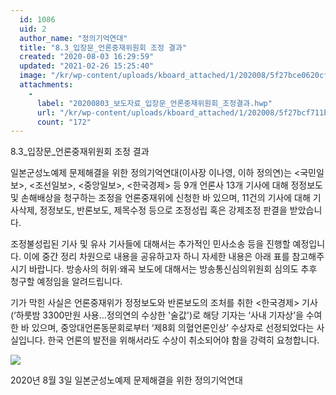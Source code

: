 ```yaml
---
  id: 1086
  uid: 2
  author_name: "정의기억연대"
  title: "8.3_입장문_언론중재위원회 조정 결과"
  created: "2020-08-03 16:29:59"
  updated: "2021-02-26 15:25:40"
  image: "/kr/wp-content/uploads/kboard_attached/1/202008/5f27bce0620cf9187216.jpg"
  attachments: 
    - 
      label: "20200803_보도자료_입장문_언론중재위원회_조정결과.hwp"
      url: "/kr/wp-content/uploads/kboard_attached/1/202008/5f27bcf711b3f4827423.hwp"
      count: "172"
---
```

8.3_입장문_언론중재위원회 조정 결과

일본군성노예제 문제해결을 위한 정의기억연대(이사장 이나영, 이하 정의연)는 <국민일보>, <조선일보>, <중앙일보>, <한국경제> 등 9개 언론사 13개 기사에 대해 정정보도 및 손해배상을 청구하는 조정을 언론중재위에 신청한 바 있으며, 11건의 기사에 대해 기사삭제, 정정보도, 반론보도, 제목수정 등으로 조정성립 혹은 강제조정 판결을 받았습니다. 

조정불성립된 기사 및 유사 기사들에 대해서는 추가적인 민사소송 등을 진행할 예정입니다. 이에 중간 정리 차원으로 내용을 공유하고자 하니 자세한 내용은 아래 표를 참고해주시기 바랍니다. 방송사의 허위·왜곡 보도에 대해서는 방송통신심의위원회 심의도 추후 청구할 예정임을 알려드립니다. 

기가 막힌 사실은 언론중재위가 정정보도와 반론보도의 조처를 취한 <한국경제> 기사(‘하룻밤 3300만원 사용…정의연의 수상한 '술값')로 해당 기자는 ‘사내 기자상’을 수여한 바 있으며, 중앙대언론동문회로부터 ‘제8회 의혈언론인상’ 수상자로 선정되었다는 사실입니다. 한국 언론의 발전을 위해서라도 수상이 취소되어야 함을 강력히 요청합니다. 

![](/kr/wp-content/uploads/kboard_attached/1/202008/5f27bce0620cf9187216.jpg)

2020년 8월 3일
일본군성노예제 문제해결을 위한 정의기억연대